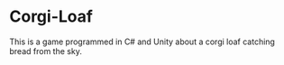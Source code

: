 # Corgi-Loaf
This is a game programmed in C# and Unity about a corgi loaf catching bread from the sky.
